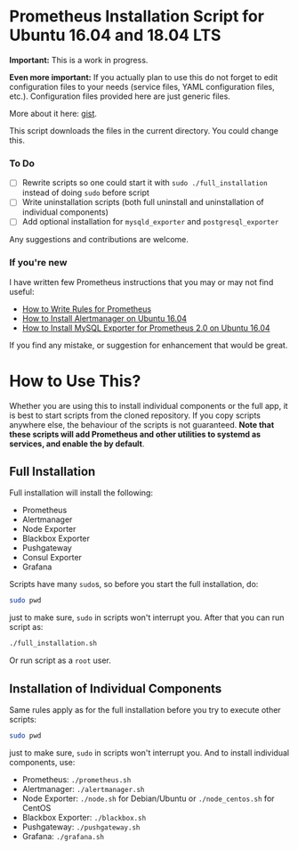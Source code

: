 # Prometheus Installation Script for Ubuntu 16.04 and 18.04 LTS

**Important:** This is a work in progress.

**Even more important:** If you actually plan to use this do not forget to edit configuration files to your needs (service files, YAML configuration files, etc.). Configuration files provided here are just generic files.

More about it here: [gist](https://gist.github.com/petarGitNik/18ae938aaef4c4ff58189df8a4fc7de9).

This script downloads the files in the current directory. You could change this.

### To Do

- [ ] Rewrite scripts so one could start it with `sudo ./full_installation` instead of doing `sudo` before script
- [ ] Write uninstallation scripts (both full uninstall and uninstallation of individual components)
- [ ] Add optional installation for `mysqld_exporter` and `postgresql_exporter`

Any suggestions and contributions are welcome.

### If you're new

I have written few Prometheus instructions that you may or may not find useful:

* [How to Write Rules for Prometheus](https://softwareadept.xyz/2018/01/how-to-write-rules-for-prometheus/)
* [How to Install Alertmanager on Ubuntu 16.04](https://softwareadept.xyz/2018/01/how-to-install-alertmanager-on-ubuntu-16.04/)
* [How to Install MySQL Exporter for Prometheus 2.0 on Ubuntu 16.04](https://softwareadept.xyz/2018/01/how-to-install-mysql-exporter-for-prometheus-2.0-on-ubuntu-16.04/)

If you find any mistake, or suggestion for enhancement that would be great.

# How to Use This?

Whether you are using this to install individual components or the full app, it is best to start scripts from the cloned repository. If you copy scripts anywhere else, the behaviour of the scripts is not guaranteed. **Note that these scripts will add Prometheus and other utilities to systemd as services, and enable the by default**.

## Full Installation

Full installation will install the following:

* Prometheus
* Alertmanager
* Node Exporter
* Blackbox Exporter
* Pushgateway
* Consul Exporter
* Grafana

Scripts have many `sudo`s, so before you start the full installation, do:

```bash
sudo pwd
```

just to make sure, `sudo` in scripts won't interrupt you. After that you can run script as:

```bash
./full_installation.sh
```

Or run script as a `root` user.

## Installation of Individual Components

Same rules apply as for the full installation before you try to execute other scripts:

```bash
sudo pwd
```

just to make sure, `sudo` in scripts won't interrupt you. And to install individual components, use:

* Prometheus: `./prometheus.sh`
* Alertmanager: `./alertmanager.sh`
* Node Exporter: `./node.sh` for Debian/Ubuntu or `./node_centos.sh` for CentOS
* Blackbox Exporter: `./blackbox.sh`
* Pushgateway: `./pushgateway.sh`
* Grafana: `./grafana.sh`
